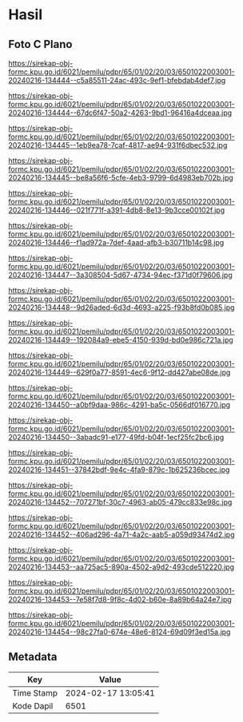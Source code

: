 # Hasil

## Foto C Plano

https://sirekap-obj-formc.kpu.go.id/6021/pemilu/pdpr/65/01/02/20/03/6501022003001-20240216-134444--c5a85511-24ac-493c-9ef1-bfebdab4def7.jpg

https://sirekap-obj-formc.kpu.go.id/6021/pemilu/pdpr/65/01/02/20/03/6501022003001-20240216-134444--67dc6f47-50a2-4263-9bd1-96416a4dceaa.jpg

https://sirekap-obj-formc.kpu.go.id/6021/pemilu/pdpr/65/01/02/20/03/6501022003001-20240216-134445--1eb9ea78-7caf-4817-ae94-931f6dbec532.jpg

https://sirekap-obj-formc.kpu.go.id/6021/pemilu/pdpr/65/01/02/20/03/6501022003001-20240216-134445--be8a56f6-5cfe-4eb3-9799-6d4983eb702b.jpg

https://sirekap-obj-formc.kpu.go.id/6021/pemilu/pdpr/65/01/02/20/03/6501022003001-20240216-134446--021f771f-a391-4db8-8e13-9b3cce00102f.jpg

https://sirekap-obj-formc.kpu.go.id/6021/pemilu/pdpr/65/01/02/20/03/6501022003001-20240216-134446--f1ad972a-7def-4aad-afb3-b30711b14c98.jpg

https://sirekap-obj-formc.kpu.go.id/6021/pemilu/pdpr/65/01/02/20/03/6501022003001-20240216-134447--3a308504-5d67-4734-94ec-f371d0f79606.jpg

https://sirekap-obj-formc.kpu.go.id/6021/pemilu/pdpr/65/01/02/20/03/6501022003001-20240216-134448--9d26aded-6d3d-4693-a225-f93b8fd0b085.jpg

https://sirekap-obj-formc.kpu.go.id/6021/pemilu/pdpr/65/01/02/20/03/6501022003001-20240216-134449--192084a9-ebe5-4150-939d-bd0e986c721a.jpg

https://sirekap-obj-formc.kpu.go.id/6021/pemilu/pdpr/65/01/02/20/03/6501022003001-20240216-134449--629f0a77-8591-4ec6-9f12-dd427abe08de.jpg

https://sirekap-obj-formc.kpu.go.id/6021/pemilu/pdpr/65/01/02/20/03/6501022003001-20240216-134450--a0bf9daa-986c-4291-ba5c-0566df016770.jpg

https://sirekap-obj-formc.kpu.go.id/6021/pemilu/pdpr/65/01/02/20/03/6501022003001-20240216-134450--3abadc91-e177-49fd-b04f-1ecf25fc2bc6.jpg

https://sirekap-obj-formc.kpu.go.id/6021/pemilu/pdpr/65/01/02/20/03/6501022003001-20240216-134451--37842bdf-9e4c-4fa9-879c-1b625236bcec.jpg

https://sirekap-obj-formc.kpu.go.id/6021/pemilu/pdpr/65/01/02/20/03/6501022003001-20240216-134452--707271bf-30c7-4963-ab05-479cc833e98c.jpg

https://sirekap-obj-formc.kpu.go.id/6021/pemilu/pdpr/65/01/02/20/03/6501022003001-20240216-134452--406ad296-4a71-4a2c-aab5-a059d93474d2.jpg

https://sirekap-obj-formc.kpu.go.id/6021/pemilu/pdpr/65/01/02/20/03/6501022003001-20240216-134453--aa725ac5-890a-4502-a9d2-493cde512220.jpg

https://sirekap-obj-formc.kpu.go.id/6021/pemilu/pdpr/65/01/02/20/03/6501022003001-20240216-134453--7e58f7d8-9f8c-4d02-b60e-8a89b64a24e7.jpg

https://sirekap-obj-formc.kpu.go.id/6021/pemilu/pdpr/65/01/02/20/03/6501022003001-20240216-134454--98c27fa0-674e-48e6-8124-69d09f3ed15a.jpg


## Metadata

| Key        | Value               |
| ---------- | ------------------- |
| Time Stamp | 2024-02-17 13:05:41 |
| Kode Dapil | 6501                |



